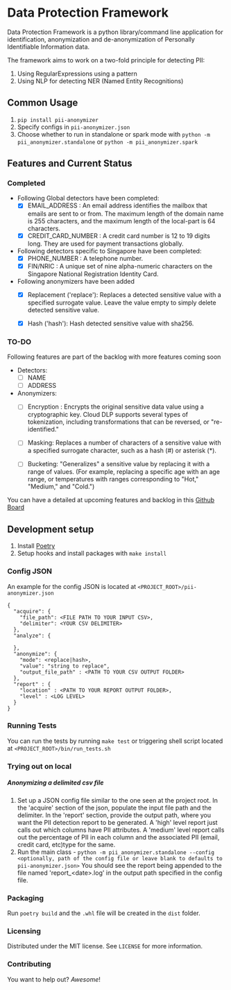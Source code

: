 # Data Protection Framework
Data Protection Framework is a python library/command line application for identification, anonymization and de-anonymization of Personally Identifiable Information data.

The framework aims to work on a two-fold principle for detecting PII:
1. Using RegularExpressions using a pattern
2. Using NLP for detecting NER (Named Entity Recognitions)

## Common Usage
1. `pip install pii-anonymizer`
2. Specify configs in `pii-anonymizer.json`
3. Choose whether to run in standalone or spark mode with `python -m pii_anonymizer.standalone` or `python -m pii_anonymizer.spark`

## Features and Current Status

### Completed
 * Following Global detectors have been completed:
   * [x] EMAIL_ADDRESS :  An email address identifies the mailbox that emails are sent to or from. The maximum length of the domain name is 255 characters, and the maximum length of the local-part is 64 characters.
   * [x] CREDIT_CARD_NUMBER : A credit card number is 12 to 19 digits long. They are used for payment transactions globally.

 * Following detectors specific to Singapore have been completed:
   * [x] PHONE_NUMBER : A telephone number.
   * [x] FIN/NRIC : A unique set of nine alpha-numeric characters on the Singapore National Registration Identity Card.

 * Following anonymizers have been added
    * [x] Replacement ('replace'): Replaces a detected sensitive value with a specified surrogate value. Leave the value empty to simply delete detected sensitive value.
    * [x] Hash ('hash'): Hash detected sensitive value with sha256.


### TO-DO
Following features  are part of the backlog with more features coming soon
 * Detectors:
    * [ ] NAME
    * [ ] ADDRESS
 * Anonymizers:
    * [ ] Encryption :  Encrypts the original sensitive data value using a cryptographic key. Cloud DLP supports several types of tokenization, including transformations that can be reversed, or "re-identified."
    * [ ] Masking: Replaces a number of characters of a sensitive value with a specified surrogate character, such as a hash (#) or asterisk (*).
    * [ ] Bucketing: "Generalizes" a sensitive value by replacing it with a range of values. (For example, replacing a specific age with an age range,
    or temperatures with ranges corresponding to "Hot," "Medium," and "Cold.")


You can have a detailed at upcoming features and backlog in this [Github Board](https://github.com/thoughtworks-datakind/anonymizer/projects/1?fullscreen=true)

## Development setup
1. Install [Poetry](https://python-poetry.org/docs/#installing-with-the-official-installer)
2. Setup hooks and install packages with `make install`

### Config JSON
An example for the config JSON is located at `<PROJECT_ROOT>/pii-anonymizer.json`
```
{
  "acquire": {
    "file_path": <FILE PATH TO YOUR INPUT CSV>,
    "delimiter": <YOUR CSV DELIMITER>
  },
  "analyze": {

  },
  "anonymize": {
    "mode": <replace|hash>,
    "value": "string to replace",
    "output_file_path" : <PATH TO YOUR CSV OUTPUT FOLDER>
  },
  "report" : {
    "location" : <PATH TO YOUR REPORT OUTPUT FOLDER>,
    "level" : <LOG LEVEL>
  }
}
```

### Running Tests
You can run the tests by running `make test` or triggering shell script located at `<PROJECT_ROOT>/bin/run_tests.sh`

### Trying out on local

##### Anonymizing a delimited csv file
1. Set up a JSON config file similar to the one seen at the project root.
In the 'acquire' section of the json, populate the input file path and the delimiter.
In the 'report' section, provide the output path, where you want the PII detection report to be generated.
A 'high' level report just calls out which columns have PII attributes.
A 'medium' level report calls out the percentage of PII in each column and the associated PII (email, credit card, etc)type for the same.
2. Run the main class - `python -m pii_anonymizer.standalone --config <optionally, path of the config file or leave blank to defaults to pii-anonymizer.json>`
You should see the report being appended to the file named 'report_\<date\>.log' in the output path specified in the
config file.

### Packaging
Run `poetry build` and the `.whl` file will be created in the `dist` folder.

### Licensing
Distributed under the MIT license. See ``LICENSE`` for more information.

### Contributing

You want to help out? _Awesome_!
